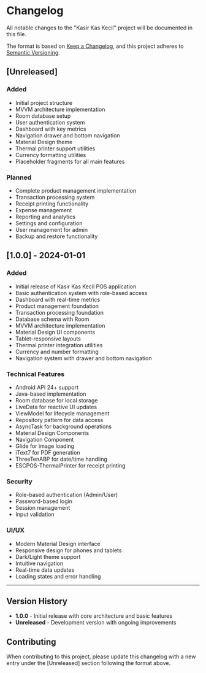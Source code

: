 # Changelog

All notable changes to the "Kasir Kas Kecil" project will be documented in this file.

The format is based on [Keep a Changelog](https://keepachangelog.com/en/1.0.0/),
and this project adheres to [Semantic Versioning](https://semver.org/spec/v2.0.0.html).

## [Unreleased]

### Added
- Initial project structure
- MVVM architecture implementation
- Room database setup
- User authentication system
- Dashboard with key metrics
- Navigation drawer and bottom navigation
- Material Design theme
- Thermal printer support utilities
- Currency formatting utilities
- Placeholder fragments for all main features

### Planned
- Complete product management implementation
- Transaction processing system
- Receipt printing functionality
- Expense management
- Reporting and analytics
- Settings and configuration
- User management for admin
- Backup and restore functionality

## [1.0.0] - 2024-01-01

### Added
- Initial release of Kasir Kas Kecil POS application
- Basic authentication system with role-based access
- Dashboard with real-time metrics
- Product management foundation
- Transaction processing foundation
- Database schema with Room
- MVVM architecture implementation
- Material Design UI components
- Tablet-responsive layouts
- Thermal printer integration utilities
- Currency and number formatting
- Navigation system with drawer and bottom navigation

### Technical Features
- Android API 24+ support
- Java-based implementation
- Room database for local storage
- LiveData for reactive UI updates
- ViewModel for lifecycle management
- Repository pattern for data access
- AsyncTask for background operations
- Material Design Components
- Navigation Component
- Glide for image loading
- iText7 for PDF generation
- ThreeTenABP for date/time handling
- ESCPOS-ThermalPrinter for receipt printing

### Security
- Role-based authentication (Admin/User)
- Password-based login
- Session management
- Input validation

### UI/UX
- Modern Material Design interface
- Responsive design for phones and tablets
- Dark/Light theme support
- Intuitive navigation
- Real-time data updates
- Loading states and error handling

---

## Version History

- **1.0.0** - Initial release with core architecture and basic features
- **Unreleased** - Development version with ongoing improvements

## Contributing

When contributing to this project, please update this changelog with a new entry under the [Unreleased] section following the format above. 